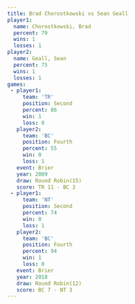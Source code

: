 ```yaml
---
title: Brad Chorostkowski vs Sean Geall
player1:                   
  name: Chorostkowski, Brad
  percent: 79              
  wins: 1                  
  losses: 1                
player2:                   
  name: Geall, Sean        
  percent: 75              
  wins: 1                  
  losses: 1                
games:
 - player1:          
     team: 'TR'      
     position: Second
     percent: 86     
     win: 1          
     loss: 0         
   player2:          
     team: 'BC'      
     position: Fourth
     percent: 55     
     win: 0          
     loss: 1         
   event: Brier         
   year: 2009           
   draw: Round Robin(15)
   score: TR 11 - BC 3  
 - player1:          
     team: 'NT'      
     position: Second
     percent: 74     
     win: 0          
     loss: 1         
   player2:          
     team: 'BC'      
     position: Fourth
     percent: 94     
     win: 1          
     loss: 0         
   event: Brier         
   year: 2018           
   draw: Round Robin(12)
   score: BC 7 - NT 3   
---
```

